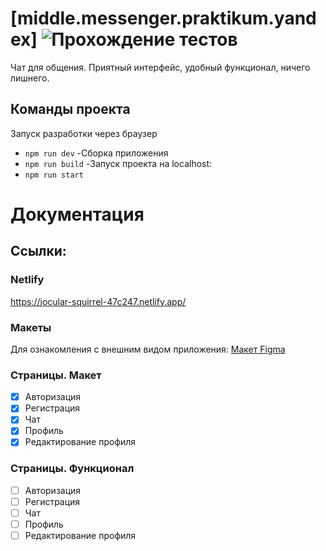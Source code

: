 # [middle.messenger.praktikum.yandex] ![Прохождение тестов](https://github.com/doroshenko29/middle.messenger.praktikum.yandex/actions/workflows/tests.yml/badge.svg?branch=sprint_2)

Чат для общения. Приятный интерфейс, удобный функционал, ничего лишнего.

## Команды проекта

Запуск разработки через браузер

- `npm run dev` -Сборка приложения
- `npm run build` -Запуск проекта на localhost:
- `npm run start`

# Документация

## Ссылки:

### Netlify

https://jocular-squirrel-47c247.netlify.app/

### Макеты

Для ознакомления с внешним видом приложения:
[Макет Figma](https://www.figma.com/file/jF5fFFzgGOxQeB4CmKWTiE/Chat_external_link?node-id=0%3A1)

### Страницы. Макет

- [x] Авторизация
- [x] Регистрация
- [x] Чат
- [x] Профиль
- [x] Редактирование профиля

### Страницы. Функционал

- [ ] Авторизация
- [ ] Регистрация
- [ ] Чат
- [ ] Профиль
- [ ] Редактирование профиля
